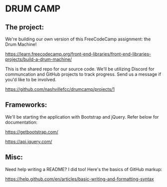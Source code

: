 # DRUM CAMP

## The project:
We're building our own version of this FreeCodeCamp assignment: the Drum Machine!

https://learn.freecodecamp.org/front-end-libraries/front-end-libraries-projects/build-a-drum-machine/

This is the shared repo for our source code. We'll be utilizing Discord for communcation and GitHub projects to track progress. Send us a message if you'd like to be involved.

https://github.com/nashvillefcc/drumcamp/projects/1

## Frameworks:
We'll be starting the application with Bootstrap and jQuery. Refer below for documentation:

https://getbootstrap.com/

https://api.jquery.com/

## Misc:
Need help writing a README? I did too! Here's the basics of GitHub markup:

https://help.github.com/en/articles/basic-writing-and-formatting-syntax

